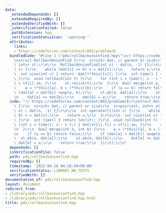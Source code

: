 ```yaml
---
data:
  _extendedDependsOn: []
  _extendedRequiredBy: []
  _extendedVerifiedWith: []
  _isVerificationFailed: false
  _pathExtension: hpp
  _verificationStatusIcon: ':warning:'
  attributes:
    links:
    - https://codeforces.com/contest/892/problem/E
  bundledCode: "#line 1 \"pds/rollbackunionfind.hpp\"\n// https://codeforces.com/contest/892/problem/E\r\
    \nstruct RollbackUnionFind {\r\n  vc<int> dat; // parent or size\r\n  vc<pair<int,\
    \ int>> st;\r\n\r\n  RollbackUnionFind(int n) : dat(n, -1) {}\r\n\r\n  int operator[](int\
    \ v) {\r\n    while (dat[v] >= 0) v = dat[v];\r\n    return v;\r\n  }\r\n\r\n\
    \  int size(int v) { return -dat[(*this)[v]]; }\r\n  int time() { return len(st);\
    \ }\r\n  void rollback(int t) {\r\n    for (int i = time(); i-- > t;) { dat[st[i].fi]\
    \ = st[i].se; }\r\n    st.resize(t);\r\n  }\r\n  bool merge(int a, int b) {\r\n\
    \    a = (*this)[a], b = (*this)[b];\r\n    if (a == b) return false;\r\n    if\
    \ (dat[a] > dat[b]) swap(a, b);\r\n    st.eb(a, dat[a]);\r\n    st.eb(b, dat[b]);\r\
    \n    dat[a] += dat[b];\r\n    dat[b] = a;\r\n    return true;\r\n  }\r\n};\r\n"
  code: "// https://codeforces.com/contest/892/problem/E\r\nstruct RollbackUnionFind\
    \ {\r\n  vc<int> dat; // parent or size\r\n  vc<pair<int, int>> st;\r\n\r\n  RollbackUnionFind(int\
    \ n) : dat(n, -1) {}\r\n\r\n  int operator[](int v) {\r\n    while (dat[v] >=\
    \ 0) v = dat[v];\r\n    return v;\r\n  }\r\n\r\n  int size(int v) { return -dat[(*this)[v]];\
    \ }\r\n  int time() { return len(st); }\r\n  void rollback(int t) {\r\n    for\
    \ (int i = time(); i-- > t;) { dat[st[i].fi] = st[i].se; }\r\n    st.resize(t);\r\
    \n  }\r\n  bool merge(int a, int b) {\r\n    a = (*this)[a], b = (*this)[b];\r\
    \n    if (a == b) return false;\r\n    if (dat[a] > dat[b]) swap(a, b);\r\n  \
    \  st.eb(a, dat[a]);\r\n    st.eb(b, dat[b]);\r\n    dat[a] += dat[b];\r\n   \
    \ dat[b] = a;\r\n    return true;\r\n  }\r\n};\r\n"
  dependsOn: []
  isVerificationFile: false
  path: pds/rollbackunionfind.hpp
  requiredBy: []
  timestamp: '2022-04-16 04:26:49+09:00'
  verificationStatus: LIBRARY_NO_TESTS
  verifiedWith: []
documentation_of: pds/rollbackunionfind.hpp
layout: document
redirect_from:
- /library/pds/rollbackunionfind.hpp
- /library/pds/rollbackunionfind.hpp.html
title: pds/rollbackunionfind.hpp
---
```


